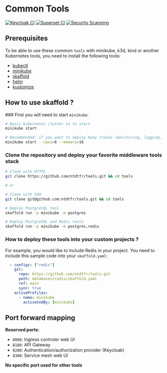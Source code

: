 # Common Tools

[![Keycloak CI](https://github.com/ntdtfr/tools/actions/workflows/keycloak-ci.yml/badge.svg)](https://github.com/ntdtfr/tools/actions/workflows/keycloak-ci.yml)
[![Superset CI](https://github.com/ntdtfr/tools/actions/workflows/superset-ci.yml/badge.svg)](https://github.com/ntdtfr/tools/actions/workflows/superset-ci.yml)
[![Security Scanning](https://github.com/ntdtfr/tools/actions/workflows/security-scan.yml/badge.svg)](https://github.com/ntdtfr/tools/actions/workflows/security-scan.yml)

## Prerequisites

To be able to use these common `tools` with minikube, k3d, kind or another Kubernetes tools, you need to install the following tools:

- [kubectl]()
- [minikube](https://minikube.sigs.k8s.io/docs/start/?arch=%2Flinux%2Fx86-64%2Fstable%2Fbinary+download)
- [skaffold](https://skaffold.dev/docs/install/)
- [helm](https://helm.sh/docs/intro/install/)
- [kustomize](https://kubectl.docs.kubernetes.io/installation/kustomize/)

## How to use skaffold ?

### First you will need to start `minikube`:

```bash
# Basic kubernetes cluster to to start
minikube start

# Recommended: if you want to deploy many stacks (monitoring, logging, ...)
minikube start --cpus=8 --memory=16
```

### Clone the repository and deploy your favorite middleware tools stack

```bash
# Clone with HTTPS
git clone https://github.com/ntdtfr/tools.git && cd tools

# or 

# Clone with SSH
git clone git@github.com:ntdtfr/tools.git && cd tools

# Deploy PostgreSQL tool
skaffold run -p minikube -m postgres

# Deploy PostgreSQL and Redis tools
skaffold run -p minikube -m postgres,redis
```

### How to deploy these tools into your custom projects ?

For example, you would like to include Redis in your project. You need to include this sample code into your `skaffold.yaml`:
```yaml
  - configs: ["redis"]
    git:
      repo: https://github.com/ntdtfr/tools.git
      path: databases/redis/skaffold.yaml
      ref: main
      sync: true
    activeProfiles:
      - name: minikube
        activatedBy: [minikube]
```

## Port forward mapping

**Reserved ports:**

- `8080`: Ingress controler web UI
- `8180`: API Gateway
- `8280`: Authentication/authorization provider (Keycloak)
- `8380`: Service mesh web UI

**No specific port used for other tools**
